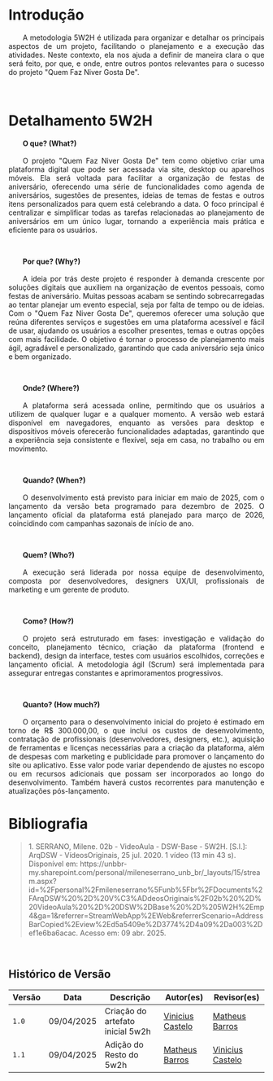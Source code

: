 # Introdução

<p align="justify">
  &emsp;&emsp;A metodologia 5W2H é utilizada para organizar e detalhar os principais aspectos de um projeto, facilitando o planejamento e a execução das atividades. Neste contexto, ela nos ajuda a definir de maneira clara o que será feito, por que, e onde, entre outros pontos relevantes para o sucesso do projeto "Quem Faz Niver Gosta De".
</p>

<br>

# Detalhamento 5W2H

<p align="justify">
  &emsp;&emsp;<strong>O que? (What?)</strong><br><br>
  &emsp;&emsp;O projeto "Quem Faz Niver Gosta De" tem como objetivo criar uma plataforma digital que pode ser acessada via site, desktop ou aparelhos móveis. Ela será voltada para facilitar a organização de festas de aniversário, oferecendo uma série de funcionalidades como agenda de aniversários, sugestões de presentes, ideias de temas de festas e outros itens personalizados para quem está celebrando a data. O foco principal é centralizar e simplificar todas as tarefas relacionadas ao planejamento de aniversários em um único lugar, tornando a experiência mais prática e eficiente para os usuários.
</p>

<br>

<p align="justify">
  &emsp;&emsp;<strong>Por que? (Why?)</strong><br><br>
  &emsp;&emsp;A ideia por trás deste projeto é responder à demanda crescente por soluções digitais que auxiliem na organização de eventos pessoais, como festas de aniversário. Muitas pessoas acabam se sentindo sobrecarregadas ao tentar planejar um evento especial, seja por falta de tempo ou de ideias. Com o "Quem Faz Niver Gosta De", queremos oferecer uma solução que reúna diferentes serviços e sugestões em uma plataforma acessível e fácil de usar, ajudando os usuários a escolher presentes, temas e outras opções com mais facilidade. O objetivo é tornar o processo de planejamento mais ágil, agradável e personalizado, garantindo que cada aniversário seja único e bem organizado.
</p>

<br>

<p align="justify">
  &emsp;&emsp;<strong>Onde? (Where?)</strong><br><br>
  &emsp;&emsp;A plataforma será acessada online, permitindo que os usuários a utilizem de qualquer lugar e a qualquer momento. A versão web estará disponível em navegadores, enquanto as versões para desktop e dispositivos móveis oferecerão funcionalidades adaptadas, garantindo que a experiência seja consistente e flexível, seja em casa, no trabalho ou em movimento.
</p>

<br>

<p align="justify">
  &emsp;&emsp;<strong>Quando? (When?)</strong><br><br>
  &emsp;&emsp;O desenvolvimento está previsto para iniciar em maio de 2025, com o lançamento da versão beta programado para dezembro de 2025. O lançamento oficial da plataforma está planejado para março de 2026, coincidindo com campanhas sazonais de início de ano.
</p>

<br>

<p align="justify">
  &emsp;&emsp;<strong>Quem? (Who?)</strong><br><br>
  &emsp;&emsp;A execução será liderada por nossa equipe de desenvolvimento, composta por desenvolvedores, designers UX/UI, profissionais de marketing e um gerente de produto.
</p>

<br>

<p align="justify">
  &emsp;&emsp;<strong>Como? (How?)</strong><br><br>
  &emsp;&emsp;O projeto será estruturado em fases: investigação e validação do conceito, planejamento técnico, criação da plataforma (frontend e backend), design da interface, testes com usuários escolhidos, correções e lançamento oficial. A metodologia ágil (Scrum) será implementada para assegurar entregas constantes e aprimoramentos progressivos.
</p>

<br>

<p align="justify">
  &emsp;&emsp;<strong>Quanto? (How much?)</strong><br><br>
  &emsp;&emsp;O orçamento para o desenvolvimento inicial do projeto é estimado em torno de R$ 300.000,00, o que inclui os custos de desenvolvimento, contratação de profissionais (desenvolvedores, designers, etc.), aquisição de ferramentas e licenças necessárias para a criação da plataforma, além de despesas com marketing e publicidade para promover o lançamento do site ou aplicativo. Esse valor pode variar dependendo de ajustes no escopo ou em recursos adicionais que possam ser incorporados ao longo do desenvolvimento. Também haverá custos recorrentes para manutenção e atualizações pós-lançamento.
</p>


# Bibliografia

> <p id="1">1. SERRANO, Milene. 02b - VideoAula - DSW-Base - 5W2H. [S.l.]: ArqDSW - VídeosOriginais, 25 jul. 2020. 1 vídeo (13 min 43 s). Disponível em: https://unbbr-my.sharepoint.com/personal/mileneserrano_unb_br/_layouts/15/stream.aspx?id=%2Fpersonal%2Fmileneserrano%5Funb%5Fbr%2FDocuments%2FArqDSW%20%2D%20V%C3%ADdeosOriginais%2F02b%20%2D%20VideoAula%20%2D%20DSW%2DBase%20%2D%205W2H%2Emp4&ga=1&referrer=StreamWebApp%2EWeb&referrerScenario=AddressBarCopied%2Eview%2Ed5a5409e%2D3774%2D4a09%2Da003%2Def1e6ba6acac. Acesso em: 09 abr. 2025.</p>

<br>

## **Histórico de Versão**



| Versão | Data | Descrição | Autor(es) | Revisor(es) |
| ------ | ---- | --------- | --------- | ---------- |
| `1.0`  | 09/04/2025 | Criação do artefato inicial 5w2h| [Vinicius Castelo](https://github.com/Vini47) | [Matheus Barros](https://github.com/Ninja-Haiyai)|
| `1.1`  | 09/04/2025 | Adição do Resto do 5w2h| [Matheus Barros](https://github.com/Ninja-Haiyai) | [Vinicius Castelo](https://github.com/Vini47) |

